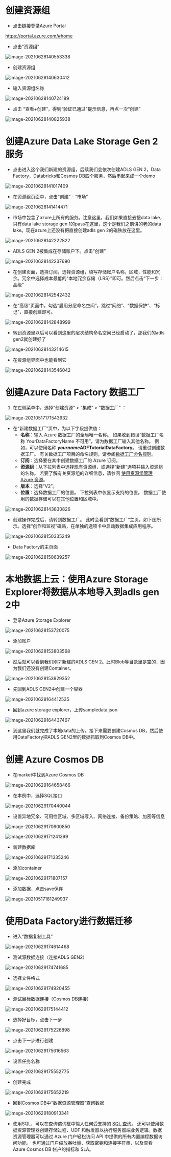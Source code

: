 # 创建资源组

- 点击链接登录Azure Portal

https://portal.azure.com/#home

- 点击“资源组”

![image-20210628140553338](动手实验操作手册.assets/image-20210628140553338.png)

- 创建资源组

![image-20210628140630412](动手实验操作手册.assets/image-20210628140630412.png)

- 输入资源组名称

![image-20210628140724189](动手实验操作手册.assets/image-20210628140724189.png)

- 点击 “查看+创建”，得到“验证已通过”提示信息，再点一次“创建”

![image-20210628140825938](动手实验操作手册.assets/image-20210628140825938.png)

# 创建Azure Data Lake Storage Gen 2服务

- 点击进入这个我们新建的资源组，后续我们会依次创建ADLS GEN 2，Data Factory，Databricks和Cosmos DB四个服务，然后串起来成一个demo

![image-20210628141017409](动手实验操作手册.assets/image-20210628141017409.png)

- 在资源组页面中，点击“创建” - “市场”

![image-20210628141414471](动手实验操作手册.assets/image-20210628141414471.png)

- 市场中包含了azure上所有的服务。注意这里，我们如果直接去搜data lake，只有data lake storage gen 1的pass在这里，这个是我们之前讲的老的data lake。现在azure上还没有把直接创建adls gen 2的磁铁放在这里。

![image-20210628142222822](动手实验操作手册.assets/image-20210628142222822.png)

- ADLS GEN 2被集成在存储账户下。点击“创建”

![image-20210628142237690](动手实验操作手册.assets/image-20210628142237690.png)

- 在创建页面，选择订阅，选择资源组，填写存储账户名称，区域，性能和冗余。冗余中选择成本最低的“本地冗余存储（LRS）”即可。然后点击“下一步：高级”

![image-20210628142542432](动手实验操作手册.assets/image-20210628142542432.png)

- 在“高级”页面中，勾选“启用分层命名空间”。跳过“网络”、“数据保护”、“标记”，直接创建即可。

![image-20210628142848999](动手实验操作手册.assets/image-20210628142848999.png)

- 转到资源里以后可以看到这里的层次结构命名空间已经启动了，那我们的adls gen2就创建好了

![image-20210628143214615](动手实验操作手册.assets/image-20210628143214615.png)

- 在资源组界面中也能看到它

![image-20210628143546042](动手实验操作手册.assets/image-20210628143546042.png)

# 创建Azure Data Factory 数据工厂

1. 在左侧菜单中，选择“创建资源” > “集成” > “数据工厂” ：

![image-20210517171543932](动手实验操作手册.assets/image-20210517171543932.png)

- 在“新建数据工厂”页中，为以下字段提供值：
  - **名称**：输入 Azure 数据工厂的全局唯一名称。 如果收到错误“数据工厂名称 YourDataFactoryName 不可用”，请为数据工厂输入其他名称。 例如，可以使用名称 ***yourname*****ADFTutorialDataFactory**。 请重试创建数据工厂。 有关数据工厂项目的命名规则，请参阅[数据工厂命名规则](https://docs.microsoft.com/zh-cn/azure/data-factory/naming-rules)。
  - **订阅**：选择要在其中创建数据工厂的 Azure 订阅。
  - **资源组**：从下拉列表中选择现有资源组，或选择“新建”选项并输入资源组的名称。 若要了解有关资源组的详细信息，请参阅 [使用资源组管理 Azure 资源](https://docs.microsoft.com/zh-cn/azure/azure-resource-manager/management/overview)。
  - **版本**：选择“V2”。
  - **位置**：选择数据工厂的位置。 下拉列表中仅显示支持的位置。 数据工厂使用的数据存储可以在其他位置和区域中。

![image-20210628143830826](动手实验操作手册.assets/image-20210628143830826.png)

- 创建操作完成后，请转到数据工厂。 此时会看到“数据工厂”主页，如下图所示。选择“创作和监视”磁贴，在单独的选项卡中启动数据集成应用程序。

![image-20210628150335249](动手实验操作手册.assets/image-20210628150335249.png)

- Data Factory的主页面

![image-20210628150639257](动手实验操作手册.assets/image-20210628150639257.png)

# 本地数据上云：使用Azure Storage Explorer将数据从本地导入到adls gen 2中

- 登录Azure Storage Explorer

![image-20210628153720075](动手实验操作手册.assets/image-20210628153720075.png)

- 添加账户

![image-20210628153803568](动手实验操作手册.assets/image-20210628153803568.png)

- 然后就可以看到我们刚才新建的ADLS GEN 2。此时Blob等目录里是空的，因为我们还没有创建Container。

![image-20210628153929352](动手实验操作手册.assets/image-20210628153929352.png)

- 先回到ADLS GEN2中创建一个容器

![image-20210629164412535](动手实验操作手册.assets/image-20210629164412535.png)

- 回到azure storage explorer，上传sampledata.json

![image-20210629164437467](动手实验操作手册.assets/image-20210629164437467.png)

- 到这里我们就完成了本地data的上传。接下来需要创建Cosmos DB，然后使用DataFactory把ADLS GEN2里的数据抓取到Cosmos DB中。

# 创建 Azure Cosmos DB

- 在market中找到Azure Cosmos DB

![image-20210629164658466](动手实验操作手册.assets/image-20210629164658466.png)

- 在本例中，选择SQL接口

![image-20210629170440044](动手实验操作手册.assets/image-20210629170440044.png)

- 设置异地冗余、可用性区域、多区域写入、网络连接、备份策略、加密等信息

![image-20210629170600850](动手实验操作手册.assets/image-20210629170600850.png)

![image-20210629171241399](动手实验操作手册.assets/image-20210629171241399.png)

- 新建数据库

![image-20210629171335246](动手实验操作手册.assets/image-20210629171335246.png)

- 添加container

![image-20210629171807157](动手实验操作手册.assets/image-20210629171807157.png)

- 添加数据，点击save保存

![image-20210517181249937](动手实验操作手册.assets/image-20210517181249937.png)

# 使用Data Factory进行数据迁移

- 进入“数据复制工具”

![image-20210629174614468](动手实验操作手册.assets/image-20210629174614468.png)

- 测试源数据连接（连接ADLS GEN2）

![image-20210629174741685](动手实验操作手册.assets/image-20210629174741685.png)

- 选择文件格式

![image-20210629174920455](动手实验操作手册.assets/image-20210629174920455.png)

- 测试目标数据连接（Cosmos DB连接）

![image-20210629175144412](动手实验操作手册.assets/image-20210629175144412.png)

- 选择好目标，点击下一步

![image-20210629175226898](动手实验操作手册.assets/image-20210629175226898.png)

- 点击下一步进行创建

![image-20210629175616563](动手实验操作手册.assets/image-20210629175616563.png)

- 设置任务名称

![image-20210629175552775](动手实验操作手册.assets/image-20210629175552775.png)

- 创建完成

![image-20210629175652219](动手实验操作手册.assets/image-20210629175652219.png)

- 回到Cosmos DB中“数据资源管理器”查询数据

![image-20210629180913341](动手实验操作手册.assets/image-20210629180913341.png)

- 使用SQL，可以在查询谓词框中输入任何受支持的 [SQL 查询](https://docs.microsoft.com/zh-cn/azure/cosmos-db/sql-query-getting-started)。 还可以使用数据资源管理器创建存储过程、UDF 和触发器以执行服务器端业务逻辑。数据资源管理器可以通过 Azure 门户轻松访问 API 中提供的所有内置编程数据访问功能。 也可通过门户缩放吞吐量、获取密钥和连接字符串，以及查看 Azure Cosmos DB 帐户的指标和 SLA。

